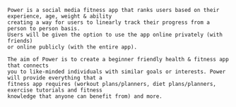 ~~~~~~~~~~~~~~~~~~~~~~~~~~~~~~~~~~~~~~~~~~~~~~~~~Power: Improve. Connect. Learn.~~~~~~~~~~~~~~~~~~~~~~~~~~~~~~~~~~~~~~~~~~~~~~~~~
Power is a social media fitness app that ranks users based on their experience, age, weight & ability
creating a way for users to linearly track their progress from a person to person basis.
Users will be given the option to use the app online privately (with friends)
or online publicly (with the entire app).

The aim of Power is to create a beginner friendly health & fitness app that connects 
you to like-minded individuals with similar goals or interests. Power will provide everything that a
fitness app requires (workout plans/planners, diet plans/planners, exercise tutorials and fitness
knowledge that anyone can benefit from) and more.
